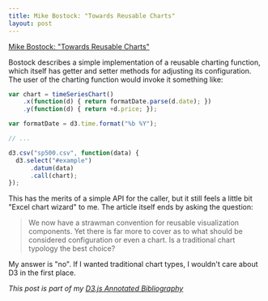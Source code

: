```yaml
---
title: Mike Bostock: "Towards Reusable Charts"
layout: post
---
```


[Mike Bostock: "Towards Reusable Charts"][article]

Bostock describes a simple implementation of a reusable charting function, which itself has getter and setter methods for adjusting its configuration. The user of the charting function would invoke it something like:

```javascript
var chart = timeSeriesChart()
    .x(function(d) { return formatDate.parse(d.date); })
    .y(function(d) { return +d.price; });

var formatDate = d3.time.format("%b %Y");

// ...

d3.csv("sp500.csv", function(data) {
  d3.select("#example")
      .datum(data)
      .call(chart);
});
```

This has the merits of a simple API for the caller, but it still feels a little bit "Excel chart wizard" to me. The article itself ends by asking the question:

> We now have a strawman convention for reusable visualization components. Yet there is far more to cover as to what should be considered configuration or even a chart. Is a traditional chart typology the best choice?

My answer is "no". If I wanted traditional chart types, I wouldn't care about D3 in the first place.

_This post is part of my [D3.js Annotated Bibliography][d3biblio]_

[article]: http://bost.ocks.org/mike/chart/ "Towards Reusable Charts"
[d3biblio]: http://www.poorlytrainedape.com/tag/d3-bibliography/